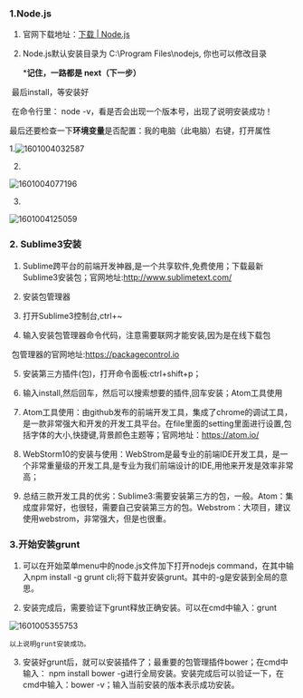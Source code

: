 ### 1.Node.js

1. 官网下载地址：[下载 | Node.js](https://nodejs.org/zh-cn/download)
2. Node.js默认安装目录为 C:\Program Files\nodejs\, 你也可以修改目录

   ***记住，一路都是 next（下一步）**

​    最后install，等安装好

​    在命令行里： node -v，看是否会出现一个版本号，出现了说明安装成功！

​    最后还要检查一下**环境变量**是否配置：我的电脑（此电脑）右键，打开属性

1.![1601004032587](F:\软件安全下载目录\所有老师文件\肖老师文件\1601004032587.png)

2.

![1601004077196](C:\Users\zeng\AppData\Roaming\Typora\typora-user-images\1601004077196.png)

3.

![1601004125059](C:\Users\zeng\AppData\Roaming\Typora\typora-user-images\1601004125059.png)





### 2. Sublime3安装

1. Sublime跨平台的前端开发神器,是一个共享软件,免费使用；下载最新Sublime3安装包；官网地址:http://www.sublimetext.com/

2. 安装包管理器

3. 打开Sublime3控制台,ctrl+~

4. 输入安装包管理器命令代码，注意需要联网才能安装,因为是在线下载包

​       包管理器的官网地址:https://packagecontrol.io

5. 安装第三方插件(包)，打开命令面板:ctrl+shift+p；
6. 输入install,然后回车，然后可以搜索想要的插件,回车安装；Atom工具使用
7. Atom工具使用：由github发布的前端开发工具，集成了chrome的调试工具，是一款非常强大和开发的开发工具平台。在file里面的setting里面进行设置,包括字体的大小,快捷键,背景颜色主题等；官网地址：https://atom.io/

8. WebStorm10的安装与使用：WebStrom是最专业的前端IDE开发工具，是一个非常重量级的开发工具,是专业为我们前端设计的IDE,用他来开发是效率非常高；

9. 总结三款开发工具的优劣：Sublime3:需要安装第三方的包，一般。Atom：集成度非常好，也很轻，需要自己安装第三方的包。Webstrom：大项目，建议使用webstrom，非常强大，但是也很重。

### 3.开始安装grunt

1.  可以在开始菜单menu中的node.js文件加下打开nodejs command，在其中输入npm install -g grunt cli;将下载并安装grunt。其中的-g是安装到全局的意思。

2.  安装完成后，需要验证下grunt释放正确安装。可以在cmd中输入：grunt

   ![1601005355753](F:\软件安全下载目录\所有老师文件\肖老师文件\1601005355753.png)

    以上说明grunt安装成功。 

3.  安装好grunt后，就可以安装插件了；最重要的包管理插件bower；在cmd中输入： npm install bower -g进行全局安装。安装完成后可以验证一下，在cmd中输入：bower -v；输入当前安装的版本表示成功安装。 

   





